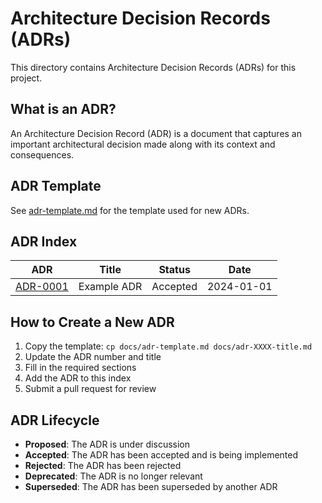 # Architecture Decision Records (ADRs)

This directory contains Architecture Decision Records (ADRs) for this project.

## What is an ADR?

An Architecture Decision Record (ADR) is a document that captures an important architectural decision made along with its context and consequences.

## ADR Template

See [adr-template.md](./adr-template.md) for the template used for new ADRs.

## ADR Index

| ADR | Title | Status | Date |
|-----|-------|--------|------|
| [ADR-0001](./adr-0001-example.md) | Example ADR | Accepted | 2024-01-01 |

## How to Create a New ADR

1. Copy the template: `cp docs/adr-template.md docs/adr-XXXX-title.md`
2. Update the ADR number and title
3. Fill in the required sections
4. Add the ADR to this index
5. Submit a pull request for review

## ADR Lifecycle

- **Proposed**: The ADR is under discussion
- **Accepted**: The ADR has been accepted and is being implemented
- **Rejected**: The ADR has been rejected
- **Deprecated**: The ADR is no longer relevant
- **Superseded**: The ADR has been superseded by another ADR
